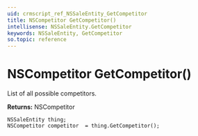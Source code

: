 ```yaml
---
uid: crmscript_ref_NSSaleEntity_GetCompetitor
title: NSCompetitor GetCompetitor()
intellisense: NSSaleEntity.GetCompetitor
keywords: NSSaleEntity, GetCompetitor
so.topic: reference
---
```


# NSCompetitor GetCompetitor()

List of all possible competitors.

**Returns:** NSCompetitor

```crmscript
NSSaleEntity thing;
NSCompetitor competitor  = thing.GetCompetitor();
```

